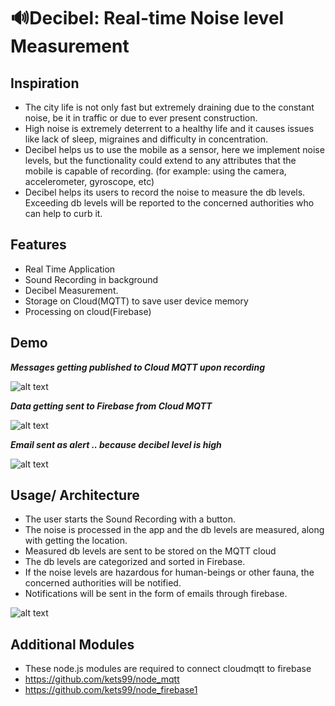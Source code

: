 

# 🔊**Decibel: Real-time Noise level Measurement**


## **Inspiration**
- The city life is not only fast but extremely draining due to the constant noise, be it in traffic or due to ever present construction.
- High noise is extremely deterrent to a healthy life and it causes issues like lack of sleep, migraines and difficulty in concentration.
- Decibel helps us to use the mobile as a sensor, here we implement noise levels, but the functionality could extend to any attributes that the mobile is capable of recording. (for example: using the camera, accelerometer, gyroscope, etc)  
- Decibel helps its users to record the noise to measure the db levels. Exceeding db levels will be reported to the concerned authorities who can help to curb it.

## **Features**
- Real Time Application
- Sound Recording in background
- Decibel Measurement.
- Storage on Cloud(MQTT) to save user device memory
- Processing on cloud(Firebase)

## **Demo**
***Messages getting published to Cloud MQTT upon recording***

![alt text](https://github.com/Mphis/Decibel/blob/master/websocket.png)



***Data getting sent to Firebase from Cloud MQTT***

![alt text](https://github.com/Mphis/Decibel/blob/master/mqtt.png)




***Email sent as alert .. because decibel level is high***

![alt text](https://github.com/Mphis/Decibel/blob/master/email.png)

## **Usage/ Architecture**

- The user starts the Sound Recording with a button.
- The noise is processed in the app and the db levels are measured, along with getting the location.
- Measured db levels are sent to be stored on the MQTT cloud
- The db levels are categorized and sorted in Firebase.
- If the noise levels are hazardous for human-beings or other fauna, the concerned authorities will be notified.
- Notifications will be sent in the form of emails through firebase.

![alt text](https://github.com/Mphis/Decibel/blob/master/architecture.png)


## **Additional Modules**

- These node.js modules are required to connect cloudmqtt to firebase
- https://github.com/kets99/node_mqtt
- https://github.com/kets99/node_firebase1
